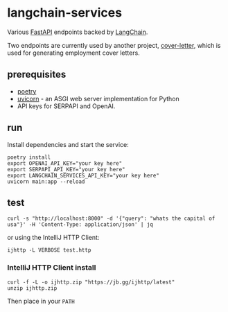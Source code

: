 # langchain-services

Various [FastAPI](https://fastapi.tiangolo.com/) endpoints backed by [LangChain](https://langchain.com/).

Two endpoints are currently used by another project, [cover-letter](https://github.com/digitalsanctum/cover-letter), which is used for generating employment cover letters.

## prerequisites

* [poetry](https://python-poetry.org/)
* [uvicorn](https://www.uvicorn.org/) - an ASGI web server implementation for Python
* API keys for SERPAPI and OpenAI.

## run

Install dependencies and start the service:

```shell
poetry install
export OPENAI_API_KEY="your key here"
export SERPAPI_API_KEY="your key here"
export LANGCHAIN_SERVICES_API_KEY="your key here"
uvicorn main:app --reload
```

## test

```shell
curl -s "http://localhost:8000" -d '{"query": "whats the capital of usa"}' -H 'Content-Type: application/json' | jq
```

or using the IntelliJ HTTP Client:

```shell
ijhttp -L VERBOSE test.http
```

### IntelliJ HTTP Client install 

```shell
curl -f -L -o ijhttp.zip "https://jb.gg/ijhttp/latest"
unzip ijhttp.zip
```

Then place in your `PATH`